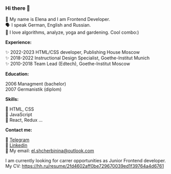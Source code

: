 ### Hi there 👋 

👩 My name is Elena and I am Frontend Developer.  
🗣 I speak German, English and Russian.  
🌱 I love algorithms, analyze, yoga and gardening. Cool combo:)  

**Experience:**

✨ 2022-2023 HTML/CSS developer, Publishing House Moscow  
✨ 2018-2022 Instructional Design Specialist, Goethe-Institut Munich   
✨ 2010-2018 Team Lead (Edtech), Goethe-Institut Moscow  

**Education:**

2006 Managment (bachelor)  
2007 Germanistik (diplom)  

**Skills:**

🎯 HTML, CSS  
🎯 JavaScript  
🎯 React, Redux ...   

**Contact me:**

🔭 [Telegram](https://t.me/el_shcherbinina)  
🔭 [Linkedin](https://www.linkedin.com/in/el-shcherbinina/)  
🔭 My email: el.shcherbinina@outlook.com  


I am currently looking for carrer opportunities as Junior Frontend developer.  
My CV: https://hh.ru/resume/2fd4602aff0be729670039ed1f39764a4d6761
